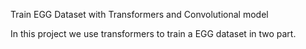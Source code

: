 Train EGG Dataset with Transformers and Convolutional model

In this project we use transformers to train a EGG dataset in two part. 
